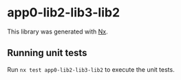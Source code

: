 # app0-lib2-lib3-lib2

This library was generated with [Nx](https://nx.dev).

## Running unit tests

Run `nx test app0-lib2-lib3-lib2` to execute the unit tests.
